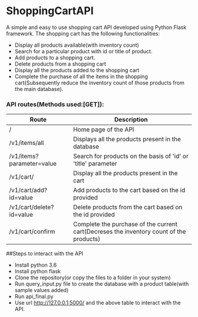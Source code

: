 # ShoppingCartAPI
A simple and easy to use shopping cart API developed using Python Flask framework.
The shopping cart has the following functionalities:
  - Display all products available(with inventory count)
  - Search for a particular product with id or title of product.
  - Add products to a shopping cart.
  - Delete products from a shopping cart
  - Display all the products added to the shopping cart
  - Complete the purchase of all the items in the shopping cart(Subsequently reduce the inventory count of those products from the main database).
  

### API routes(Methods used:[GET]):

|Route|Description|
|------|------|
|/| Home page of the API|
|/v1/items/all|Displays all the products present in the database|
|/v1/items?parameter=value|Search for products on the basis of 'id' or 'title' parameter|
|/v1/cart/|Display all the products present in the cart||
/v1/cart/add?id=value|Add products to the cart based on the id provided|
|/v1/cart/delete?id=value|Delete products from the cart based on the id provided|
|/v1/cart/confirm|Complete the purchase of the current cart(Decreses the inventory count of the products)|
  
##Steps to interact with the API
  - Install python 3.6
  - Install python flask 
  - Clone the repository(or copy the files to a folder in your system)
  - Run query_input.py file to create the database with a product table(with sample values added)
  - Run api_final.py
  - Use url http://127.0.0.1:5000/ and the above table to interact with the API.
